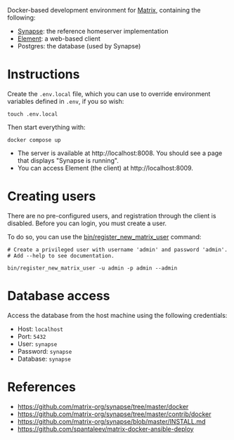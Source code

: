 Docker-based development environment for [Matrix](https://matrix.org), containing the following:

- [Synapse](https://github.com/matrix-org/synapse): the reference homeserver implementation
- [Element](https://github.com/vector-im/element-web): a web-based client
- Postgres: the database (used by Synapse)

# Instructions
Create the `.env.local` file, which you can use to override environment variables defined in `.env`, if you so wish:

```shell
touch .env.local
```

Then start everything with:

```shell
docker compose up
```

- The server is available at http://localhost:8008. You should see a page that displays "Synapse is running".
- You can access Element (the client) at http://localhost:8009.

# Creating users
There are no pre-configured users, and registration through the client is disabled. Before you can login, you must create a user.

To do so, you can use the [bin/register_new_matrix_user](bin/register_new_matrix_user) command:

```shell
# Create a privileged user with username 'admin' and password 'admin'.
# Add --help to see documentation.

bin/register_new_matrix_user -u admin -p admin --admin
```

# Database access
Access the database from the host machine using the following credentials:

- Host: `localhost`
- Port: `5432`
- User: `synapse`
- Password: `synapse`
- Database: `synapse`

# References

- https://github.com/matrix-org/synapse/tree/master/docker
- https://github.com/matrix-org/synapse/tree/master/contrib/docker
- https://github.com/matrix-org/synapse/blob/master/INSTALL.md
- https://github.com/spantaleev/matrix-docker-ansible-deploy
